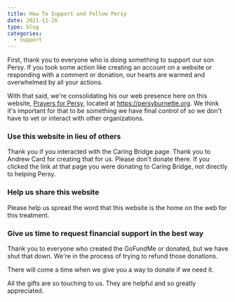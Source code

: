 ```yaml
---
title: How To Support and Follow Persy
date: 2021-11-26
type: blog
categories:
  - Support
---
```


First, thank you to everyone who is doing something to support our son Persy.
If you took some action like creating an account on a website or responding
with a comment or donation, our hearts are warmed and overwhelmed by all your
actions.

With that said, we're consolidating his our web presence here on this website,
[Prayers for Persy](https://persyburnette.org), located at
https://persyburnette.org. We think it's important for that to be something we
have final control of so we don't have to vet or interact with other
organizations.

### Use this website in lieu of others

Thank you if you interacted with the Caring Bridge page. Thank you to Andrew
Card for creating that for us. Please don't donate there. If you clicked the
link at that page you were donating to Caring Bridge, not directly to helping
Persy.

### Help us share this website

Please help us spread the word that this website is the home on the web for
this treatment.

### Give us time to request financial support in the best way

Thank you to everyone who created the GoFundMe or donated, but we have shut
that down. We're in the process of trying to refund those donations.

There will come a time when we give you a way to donate if we need it.

All the gifts are so touching to us. They are helpful and so greatly appreciated.
